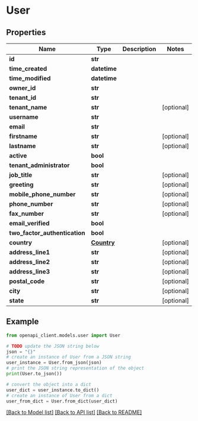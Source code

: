 # User


## Properties

Name | Type | Description | Notes
------------ | ------------- | ------------- | -------------
**id** | **str** |  | 
**time_created** | **datetime** |  | 
**time_modified** | **datetime** |  | 
**owner_id** | **str** |  | 
**tenant_id** | **str** |  | 
**tenant_name** | **str** |  | [optional] 
**username** | **str** |  | 
**email** | **str** |  | 
**firstname** | **str** |  | [optional] 
**lastname** | **str** |  | [optional] 
**active** | **bool** |  | 
**tenant_administrator** | **bool** |  | 
**job_title** | **str** |  | [optional] 
**greeting** | **str** |  | [optional] 
**mobile_phone_number** | **str** |  | [optional] 
**phone_number** | **str** |  | [optional] 
**fax_number** | **str** |  | [optional] 
**email_verified** | **bool** |  | 
**two_factor_authentication** | **bool** |  | 
**country** | [**Country**](Country.md) |  | [optional] 
**address_line1** | **str** |  | [optional] 
**address_line2** | **str** |  | [optional] 
**address_line3** | **str** |  | [optional] 
**postal_code** | **str** |  | [optional] 
**city** | **str** |  | [optional] 
**state** | **str** |  | [optional] 

## Example

```python
from openapi_client.models.user import User

# TODO update the JSON string below
json = "{}"
# create an instance of User from a JSON string
user_instance = User.from_json(json)
# print the JSON string representation of the object
print(User.to_json())

# convert the object into a dict
user_dict = user_instance.to_dict()
# create an instance of User from a dict
user_from_dict = User.from_dict(user_dict)
```
[[Back to Model list]](../README.md#documentation-for-models) [[Back to API list]](../README.md#documentation-for-api-endpoints) [[Back to README]](../README.md)


